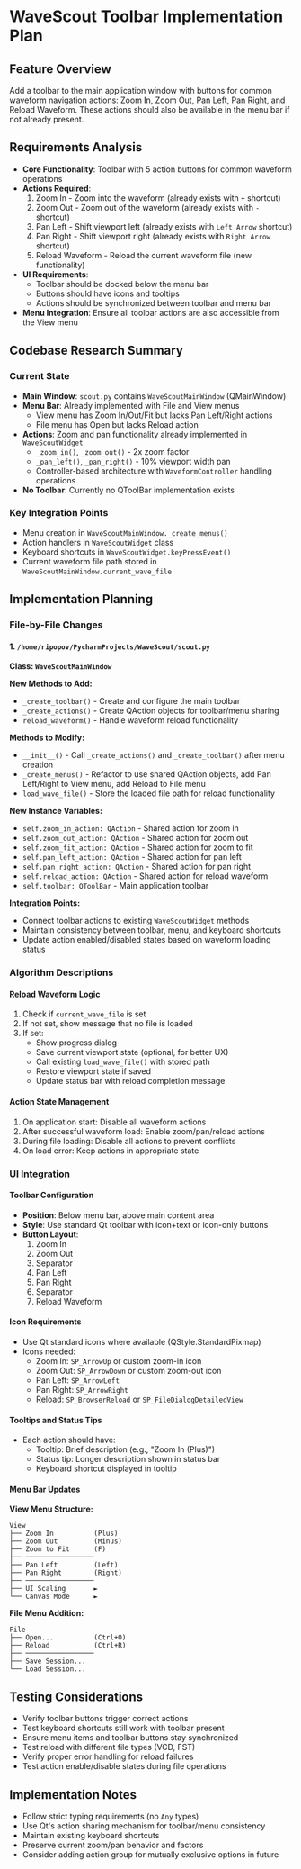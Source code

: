 # WaveScout Toolbar Implementation Plan

## Feature Overview
Add a toolbar to the main application window with buttons for common waveform navigation actions: Zoom In, Zoom Out, Pan Left, Pan Right, and Reload Waveform. These actions should also be available in the menu bar if not already present.

## Requirements Analysis
- **Core Functionality**: Toolbar with 5 action buttons for common waveform operations
- **Actions Required**:
  1. Zoom In - Zoom into the waveform (already exists with `+` shortcut)
  2. Zoom Out - Zoom out of the waveform (already exists with `-` shortcut)  
  3. Pan Left - Shift viewport left (already exists with `Left Arrow` shortcut)
  4. Pan Right - Shift viewport right (already exists with `Right Arrow` shortcut)
  5. Reload Waveform - Reload the current waveform file (new functionality)
- **UI Requirements**: 
  - Toolbar should be docked below the menu bar
  - Buttons should have icons and tooltips
  - Actions should be synchronized between toolbar and menu bar
- **Menu Integration**: Ensure all toolbar actions are also accessible from the View menu

## Codebase Research Summary

### Current State
- **Main Window**: `scout.py` contains `WaveScoutMainWindow` (QMainWindow)
- **Menu Bar**: Already implemented with File and View menus
  - View menu has Zoom In/Out/Fit but lacks Pan Left/Right actions
  - File menu has Open but lacks Reload action
- **Actions**: Zoom and pan functionality already implemented in `WaveScoutWidget`
  - `_zoom_in()`, `_zoom_out()` - 2x zoom factor
  - `_pan_left()`, `_pan_right()` - 10% viewport width pan
  - Controller-based architecture with `WaveformController` handling operations
- **No Toolbar**: Currently no QToolBar implementation exists

### Key Integration Points
- Menu creation in `WaveScoutMainWindow._create_menus()`
- Action handlers in `WaveScoutWidget` class
- Keyboard shortcuts in `WaveScoutWidget.keyPressEvent()`
- Current waveform file path stored in `WaveScoutMainWindow.current_wave_file`

## Implementation Planning

### File-by-File Changes

#### 1. `/home/ripopov/PycharmProjects/WaveScout/scout.py`

**Class: `WaveScoutMainWindow`**

**New Methods to Add:**
- `_create_toolbar()` - Create and configure the main toolbar
- `_create_actions()` - Create QAction objects for toolbar/menu sharing
- `reload_waveform()` - Handle waveform reload functionality

**Methods to Modify:**
- `__init__()` - Call `_create_actions()` and `_create_toolbar()` after menu creation
- `_create_menus()` - Refactor to use shared QAction objects, add Pan Left/Right to View menu, add Reload to File menu
- `load_wave_file()` - Store the loaded file path for reload functionality

**New Instance Variables:**
- `self.zoom_in_action: QAction` - Shared action for zoom in
- `self.zoom_out_action: QAction` - Shared action for zoom out  
- `self.zoom_fit_action: QAction` - Shared action for zoom to fit
- `self.pan_left_action: QAction` - Shared action for pan left
- `self.pan_right_action: QAction` - Shared action for pan right
- `self.reload_action: QAction` - Shared action for reload waveform
- `self.toolbar: QToolBar` - Main application toolbar

**Integration Points:**
- Connect toolbar actions to existing `WaveScoutWidget` methods
- Maintain consistency between toolbar, menu, and keyboard shortcuts
- Update action enabled/disabled states based on waveform loading status

### Algorithm Descriptions

#### Reload Waveform Logic
1. Check if `current_wave_file` is set
2. If not set, show message that no file is loaded
3. If set:
   - Show progress dialog
   - Save current viewport state (optional, for better UX)
   - Call existing `load_wave_file()` with stored path
   - Restore viewport state if saved
   - Update status bar with reload completion message

#### Action State Management
1. On application start: Disable all waveform actions
2. After successful waveform load: Enable zoom/pan/reload actions
3. During file loading: Disable all actions to prevent conflicts
4. On load error: Keep actions in appropriate state

### UI Integration

#### Toolbar Configuration
- **Position**: Below menu bar, above main content area
- **Style**: Use standard Qt toolbar with icon+text or icon-only buttons
- **Button Layout**: 
  1. Zoom In
  2. Zoom Out
  3. Separator
  4. Pan Left
  5. Pan Right
  6. Separator
  7. Reload Waveform

#### Icon Requirements
- Use Qt standard icons where available (QStyle.StandardPixmap)
- Icons needed:
  - Zoom In: `SP_ArrowUp` or custom zoom-in icon
  - Zoom Out: `SP_ArrowDown` or custom zoom-out icon
  - Pan Left: `SP_ArrowLeft`
  - Pan Right: `SP_ArrowRight`
  - Reload: `SP_BrowserReload` or `SP_FileDialogDetailedView`

#### Tooltips and Status Tips
- Each action should have:
  - Tooltip: Brief description (e.g., "Zoom In (Plus)")
  - Status tip: Longer description shown in status bar
  - Keyboard shortcut displayed in tooltip

#### Menu Bar Updates
**View Menu Structure:**
```
View
├── Zoom In          (Plus)
├── Zoom Out         (Minus)
├── Zoom to Fit      (F)
├── ─────────────────
├── Pan Left         (Left)
├── Pan Right        (Right)
├── ─────────────────
├── UI Scaling       ►
└── Canvas Mode      ►
```

**File Menu Addition:**
```
File
├── Open...          (Ctrl+O)
├── Reload           (Ctrl+R)
├── ─────────────────
├── Save Session...
└── Load Session...
```

## Testing Considerations
- Verify toolbar buttons trigger correct actions
- Test keyboard shortcuts still work with toolbar present
- Ensure menu items and toolbar buttons stay synchronized
- Test reload with different file types (VCD, FST)
- Verify proper error handling for reload failures
- Test action enable/disable states during file operations

## Implementation Notes
- Follow strict typing requirements (no `Any` types)
- Use Qt's action sharing mechanism for toolbar/menu consistency
- Maintain existing keyboard shortcuts
- Preserve current zoom/pan behavior and factors
- Consider adding action group for mutually exclusive options in future